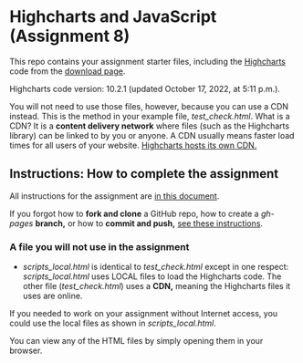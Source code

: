 # Highcharts and JavaScript (Assignment 8)

This repo contains your assignment starter files, including the [Highcharts](https://www.highcharts.com/blog/products/highcharts/) code from the [download page](https://www.highcharts.com/blog/download/).

Highcharts code version: 10.2.1 (updated October 17, 2022, at 5:11 p.m.).

You will not need to use those files, however, because you can use a CDN instead. This is the method in your example file, *test_check.html*. What is a CDN? It is a **content delivery network** where files (such as the Highcharts library) can be linked to by you or anyone. A CDN usually means faster load times for all users of your website. [Highcharts hosts its own CDN.](https://code.highcharts.com/)

## Instructions: How to complete the assignment

All instructions for the assignment are [in this document](http://bit.ly/mm-webapps8).

If you forgot how to **fork and clone** a GitHub repo, how to create a *gh-pages* **branch,** or how to **commit and push,** [see these instructions](https://github.com/macloo/github-howto-and-github-desktop).

### A file you will not use in the assignment

* *scripts_local.html* is identical to *test_check.html* except in one respect: *scripts_local.html* uses LOCAL files to load the Highcharts code. The other file (*test_check.html*) uses a **CDN,** meaning the Highcharts files it uses are online.

If you needed to work on your assignment without Internet access, you could use the local files as shown in *scripts_local.html*.

You can view any of the HTML files by simply opening them in your browser.
